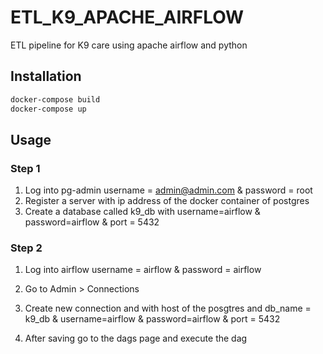 # ETL_K9_APACHE_AIRFLOW

ETL pipeline for K9 care using apache airflow and python

## Installation

```bash
docker-compose build
docker-compose up
```

## Usage
### Step 1
1. Log into pg-admin
username = admin@admin.com & password = root
2. Register a server with ip address of the docker container of postgres
3. Create a database called k9_db 
with username=airflow & password=airflow & port = 5432

### Step 2
1. Log into airflow
username = airflow & password = airflow

2. Go to Admin > Connections
3. Create new connection and with host of the posgtres and db_name = k9_db & username=airflow & password=airflow & port = 5432
4. After saving go to the dags page and execute the dag
